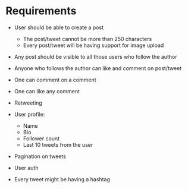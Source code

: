 # Requirements

- User should be able to create a post
    - The post/tweet cannot be more than 250 characters
    - Every post/tweet will be having support for image upload

- Any post should be visible to all those users who follow the author
- Anyone who follows the author can like and comment on post/tweet
- One can comment on a comment
- One can like any comment
- Retweeting

- User profile:
    - Name
    - Bio
    - Follower count
    - Last 10 tweets from the user

- Pagination on tweets
- User auth
- Every tweet might be having a hashtag